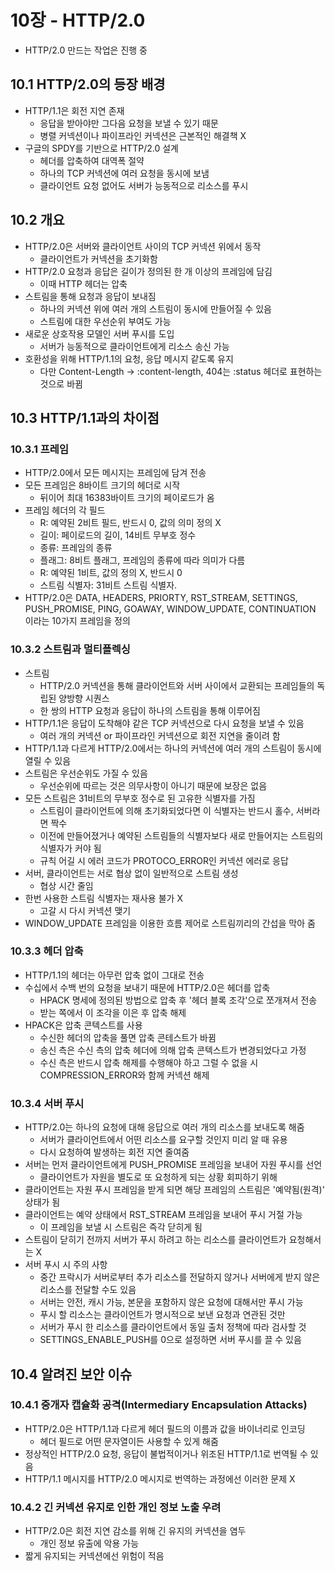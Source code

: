 # 10장 - HTTP/2.0

- HTTP/2.0 만드는 작업은 진행 중

## 10.1 HTTP/2.0의 등장 배경

- HTTP/1.1은 회전 지연 존재
  - 응답을 받아야만 그다음 요청을 보낼 수 있기 때문
  - 병렬 커넥션이나 파이프라인 커넥션은 근본적인 해결책 X
- 구글의 SPDY를 기반으로 HTTP/2.0 설계
  - 헤더를 압축하여 대역폭 절약
  - 하나의 TCP 커넥션에 여러 요청을 동시에 보냄
  - 클라이언트 요청 없어도 서버가 능동적으로 리소스를 푸시

## 10.2 개요

- HTTP/2.0은 서버와 클라이언트 사이의 TCP 커넥션 위에서 동작
  - 클라이언트가 커넥션을 초기화함
- HTTP/2.0 요청과 응답은 길이가 정의된 한 개 이상의 프레임에 담김
  - 이때 HTTP 헤더는 압축
- 스트림을 통해 요청과 응답이 보내짐
  - 하나의 커넥션 위에 여러 개의 스트림이 동시에 만들어질 수 있음
  - 스트림에 대한 우선순위 부여도 가능
- 새로운 상호작용 모델인 서버 푸시를 도입
  - 서버가 능동적으로 클라이언트에게 리소스 송신 가능
- 호환성을 위해 HTTP/1.1의 요청, 응답 메시지 같도록 유지
  - 다만 Content-Length -> :content-length, 404는 :status 헤더로 표현하는 것으로 바뀜

## 10.3 HTTP/1.1과의 차이점

### 10.3.1 프레임

- HTTP/2.0에서 모든 메시지는 프레임에 담겨 전송
- 모든 프레임은 8바이트 크기의 헤더로 시작
  - 뒤이어 최대 16383바이트 크기의 페이로드가 옴
- 프레임 헤더의 각 필드
  - R: 예약된 2비트 필드, 반드시 0, 값의 의미 정의 X
  - 길이: 페이로드의 길이, 14비트 무부호 정수
  - 종류: 프레임의 종류
  - 플래그: 8비트 플래그, 프레임의 종류에 따라 의미가 다름
  - R: 예약된 1비트, 값의 정의 X, 반드시 0
  - 스트림 식별자: 31비트 스트림 식별자.
- HTTP/2.0은 DATA, HEADERS, PRIORTY, RST_STREAM, SETTINGS, PUSH_PROMISE, PING, GOAWAY, WINDOW_UPDATE, CONTINUATION 이라는 10가지 프레임을 정의

### 10.3.2 스트림과 멀티플렉싱

- 스트림
  - HTTP/2.0 커넥션을 통해 클라이언트와 서버 사이에서 교환되는 프레임들의 독립된 양방향 시퀀스
  - 한 쌍의 HTTP 요청과 응답이 하나의 스트림을 통해 이루어짐
- HTTP/1.1은 응답이 도착해야 같은 TCP 커넥션으로 다시 요청을 보낼 수 있음
  - 여러 개의 커넥션 or 파이프라인 커넥션으로 회전 지연을 줄이려 함
- HTTP/1.1과 다르게 HTTP/2.0에서는 하나의 커넥션에 여러 개의 스트림이 동시에 열릴 수 있음
- 스트림은 우선순위도 가질 수 있음
  - 우선순위에 따르는 것은 의무사항이 아니기 때문에 보장은 없음
- 모든 스트림은 31비트의 무부호 정수로 된 고유한 식별자를 가짐
  - 스트림이 클라이언트에 의해 초기화되었다면 이 식별자는 반드시 홀수, 서버라면 짝수
  - 이전에 만들어졌거나 예약된 스트림들의 식별자보다 새로 만들어지는 스트림의 식별자가 커야 됨
  - 규칙 어길 시 에러 코드가 PROTOCO_ERROR인 커넥션 에러로 응답
- 서버, 클라이언트는 서로 협상 없이 일반적으로 스트림 생성
  - 협상 시간 줄임
- 한번 사용한 스트림 식별자는 재사용 불가 X
  - 고갈 시 다시 커넥션 맺기
- WINDOW_UPDATE 프레임을 이용한 흐름 제어로 스트림끼리의 간섭을 막아 줌

### 10.3.3 헤더 압축

- HTTP/1.1의 헤더는 아무런 압축 없이 그대로 전송
- 수십에서 수백 번의 요청을 보내기 때문에 HTTP/2.0은 헤더를 압축
  - HPACK 명세에 정의된 방법으로 압축 후 '헤더 블록 조각'으로 쪼개져서 전송
  - 받는 쪽에서 이 조각을 이은 후 압축 해제
- HPACK은 압축 콘텍스트를 사용
  - 수신한 헤더의 압축을 풀면 압축 콘테스트가 바뀜
  - 송신 측은 수신 측의 압축 헤더에 의해 압축 콘텍스트가 변경되었다고 가정
  - 수신 측은 반드시 압축 해제를 수행해야 하고 그럴 수 없을 시 COMPRESSION_ERROR와 함께 커넥션 해제

### 10.3.4 서버 푸시

- HTTP/2.0는 하나의 요청에 대해 응답으로 여러 개의 리소스를 보내도록 해줌
  - 서버가 클라이언트에서 어떤 리소스를 요구할 것인지 미리 알 때 유용
  - 다시 요청하여 발생하는 회전 지연 줄여줌
- 서버는 먼저 클라이언트에게 PUSH_PROMISE 프레임을 보내어 자원 푸시를 선언
  - 클라이언트가 자원을 별도로 또 요청하게 되는 상황 회피하기 위해
- 클라이언트는 자원 푸시 프레임을 받게 되면 해당 프레임의 스트림은 '예약됨(원격)' 상태가 됨
- 클라이언트는 예약 상태에서 RST_STREAM 프레임을 보내어 푸시 거절 가능
  - 이 프레임을 보낼 시 스트림은 즉각 닫히게 됨
- 스트림이 닫히기 전까지 서버가 푸시 하려고 하는 리소스를 클라이언트가 요청해서는 X
- 서버 푸시 시 주의 사항
  - 중간 프락시가 서버로부터 추가 리소스를 전달하지 않거나 서버에게 받지 않은 리소스를 전달할 수도 있음
  - 서버는 안전, 캐시 가능, 본문을 포함하지 않은 요청에 대해서만 푸시 가능
  - 푸시 할 리소스는 클라이언트가 명시적으로 보낸 요청과 연관된 것만
  - 서버가 푸시 한 리소스를 클라이언트에서 동일 출처 정책에 따라 검사할 것
  - SETTINGS_ENABLE_PUSH를 0으로 설정하면 서버 푸시를 끌 수 있음

## 10.4 알려진 보안 이슈

### 10.4.1 중개자 캡슐화 공격(Intermediary Encapsulation Attacks)

- HTTP/2.0은 HTTP/1.1과 다르게 헤더 필드의 이름과 값을 바이너리로 인코딩
  - 헤더 필드로 어떤 문자열이든 사용할 수 있게 해줌
- 정상적인 HTTP/2.0 요청, 응답이 불법적이거나 위조된 HTTP/1.1로 번역될 수 있음
- HTTP/1.1 메시지를 HTTP/2.0 메시지로 번역하는 과정에선 이러한 문제 X

### 10.4.2 긴 커넥션 유지로 인한 개인 정보 노출 우려

- HTTP/2.0은 회전 지연 감소를 위해 긴 유지의 커넥션을 염두
  - 개인 정보 유출에 악용 가능
- 짧게 유지되는 커넥션에선 위험이 적음
